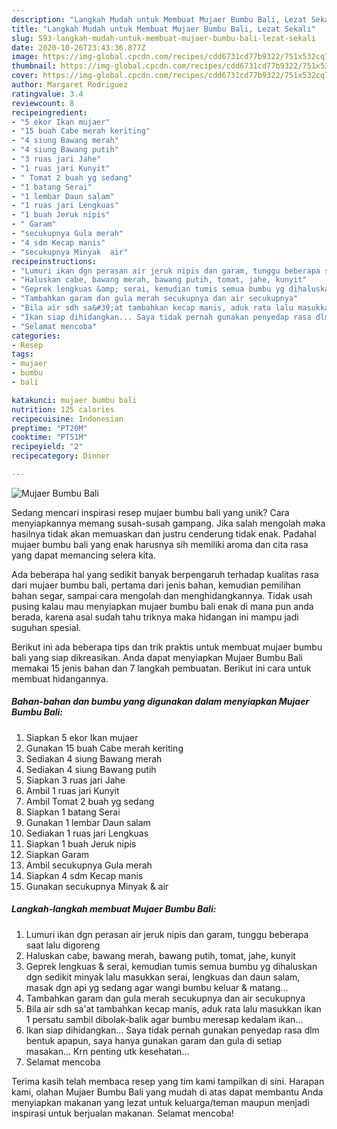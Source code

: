 ```yaml
---
description: "Langkah Mudah untuk Membuat Mujaer Bumbu Bali, Lezat Sekali"
title: "Langkah Mudah untuk Membuat Mujaer Bumbu Bali, Lezat Sekali"
slug: 593-langkah-mudah-untuk-membuat-mujaer-bumbu-bali-lezat-sekali
date: 2020-10-26T23:43:36.877Z
image: https://img-global.cpcdn.com/recipes/cdd6731cd77b9322/751x532cq70/mujaer-bumbu-bali-foto-resep-utama.jpg
thumbnail: https://img-global.cpcdn.com/recipes/cdd6731cd77b9322/751x532cq70/mujaer-bumbu-bali-foto-resep-utama.jpg
cover: https://img-global.cpcdn.com/recipes/cdd6731cd77b9322/751x532cq70/mujaer-bumbu-bali-foto-resep-utama.jpg
author: Margaret Rodriguez
ratingvalue: 3.4
reviewcount: 8
recipeingredient:
- "5 ekor Ikan mujaer"
- "15 buah Cabe merah keriting"
- "4 siung Bawang merah"
- "4 siung Bawang putih"
- "3 ruas jari Jahe"
- "1 ruas jari Kunyit"
- " Tomat 2 buah yg sedang"
- "1 batang Serai"
- "1 lembar Daun salam"
- "1 ruas jari Lengkuas"
- "1 buah Jeruk nipis"
- " Garam"
- "secukupnya Gula merah"
- "4 sdm Kecap manis"
- "secukupnya Minyak  air"
recipeinstructions:
- "Lumuri ikan dgn perasan air jeruk nipis dan garam, tunggu beberapa saat lalu digoreng"
- "Haluskan cabe, bawang merah, bawang putih, tomat, jahe, kunyit"
- "Geprek lengkuas &amp; serai, kemudian tumis semua bumbu yg dihaluskan dgn sedikit minyak lalu masukkan serai, lengkuas dan daun salam, masak dgn api yg sedang agar wangi bumbu keluar &amp; matang..."
- "Tambahkan garam dan gula merah secukupnya dan air secukupnya"
- "Bila air sdh sa&#39;at tambahkan kecap manis, aduk rata lalu masukkan ikan 1 persatu sambil dibolak-balik agar bumbu meresap kedalam ikan..."
- "Ikan siap dihidangkan... Saya tidak pernah gunakan penyedap rasa dlm bentuk apapun, saya hanya gunakan garam dan gula di setiap masakan... Krn penting utk kesehatan..."
- "Selamat mencoba"
categories:
- Resep
tags:
- mujaer
- bumbu
- bali

katakunci: mujaer bumbu bali 
nutrition: 125 calories
recipecuisine: Indonesian
preptime: "PT20M"
cooktime: "PT51M"
recipeyield: "2"
recipecategory: Dinner

---
```



![Mujaer Bumbu Bali](https://img-global.cpcdn.com/recipes/cdd6731cd77b9322/751x532cq70/mujaer-bumbu-bali-foto-resep-utama.jpg)

Sedang mencari inspirasi resep mujaer bumbu bali yang unik? Cara menyiapkannya memang susah-susah gampang. Jika salah mengolah maka hasilnya tidak akan memuaskan dan justru cenderung tidak enak. Padahal mujaer bumbu bali yang enak harusnya sih memiliki aroma dan cita rasa yang dapat memancing selera kita.

Ada beberapa hal yang sedikit banyak berpengaruh terhadap kualitas rasa dari mujaer bumbu bali, pertama dari jenis bahan, kemudian pemilihan bahan segar, sampai cara mengolah dan menghidangkannya. Tidak usah pusing kalau mau menyiapkan mujaer bumbu bali enak di mana pun anda berada, karena asal sudah tahu triknya maka hidangan ini mampu jadi suguhan spesial.




Berikut ini ada beberapa tips dan trik praktis untuk membuat mujaer bumbu bali yang siap dikreasikan. Anda dapat menyiapkan Mujaer Bumbu Bali memakai 15 jenis bahan dan 7 langkah pembuatan. Berikut ini cara untuk membuat hidangannya.

<!--inarticleads1-->

##### Bahan-bahan dan bumbu yang digunakan dalam menyiapkan Mujaer Bumbu Bali:

1. Siapkan 5 ekor Ikan mujaer
1. Gunakan 15 buah Cabe merah keriting
1. Sediakan 4 siung Bawang merah
1. Sediakan 4 siung Bawang putih
1. Siapkan 3 ruas jari Jahe
1. Ambil 1 ruas jari Kunyit
1. Ambil  Tomat 2 buah yg sedang
1. Siapkan 1 batang Serai
1. Gunakan 1 lembar Daun salam
1. Sediakan 1 ruas jari Lengkuas
1. Siapkan 1 buah Jeruk nipis
1. Siapkan  Garam
1. Ambil secukupnya Gula merah
1. Siapkan 4 sdm Kecap manis
1. Gunakan secukupnya Minyak &amp; air




<!--inarticleads2-->

##### Langkah-langkah membuat Mujaer Bumbu Bali:

1. Lumuri ikan dgn perasan air jeruk nipis dan garam, tunggu beberapa saat lalu digoreng
1. Haluskan cabe, bawang merah, bawang putih, tomat, jahe, kunyit
1. Geprek lengkuas &amp; serai, kemudian tumis semua bumbu yg dihaluskan dgn sedikit minyak lalu masukkan serai, lengkuas dan daun salam, masak dgn api yg sedang agar wangi bumbu keluar &amp; matang...
1. Tambahkan garam dan gula merah secukupnya dan air secukupnya
1. Bila air sdh sa&#39;at tambahkan kecap manis, aduk rata lalu masukkan ikan 1 persatu sambil dibolak-balik agar bumbu meresap kedalam ikan...
1. Ikan siap dihidangkan... Saya tidak pernah gunakan penyedap rasa dlm bentuk apapun, saya hanya gunakan garam dan gula di setiap masakan... Krn penting utk kesehatan...
1. Selamat mencoba




Terima kasih telah membaca resep yang tim kami tampilkan di sini. Harapan kami, olahan Mujaer Bumbu Bali yang mudah di atas dapat membantu Anda menyiapkan makanan yang lezat untuk keluarga/teman maupun menjadi inspirasi untuk berjualan makanan. Selamat mencoba!

